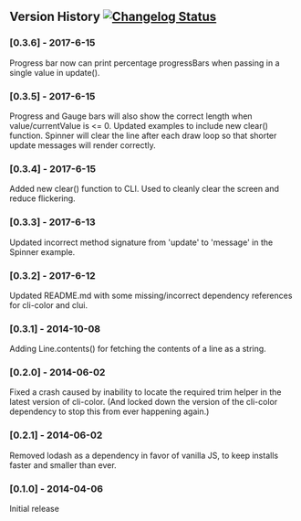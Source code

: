 ## Version History [![Changelog Status](https://changelogs.md/img/changelog-check-green.svg)](https://changelogs.md/github/nathanpeck/clui/)

### [0.3.6] - 2017-6-15

Progress bar now can print percentage progressBars when passing in a single value in update().

### [0.3.5] - 2017-6-15

Progress and Gauge bars will also show the correct length when value/currentValue is <= 0. Updated examples to include new clear() function. Spinner will clear the line after each draw loop so that shorter update messages will render correctly.

### [0.3.4] - 2017-6-15

Added new clear() function to CLI. Used to cleanly clear the screen and reduce flickering.

### [0.3.3] - 2017-6-13

Updated incorrect method signature from 'update' to 'message' in the Spinner example.

### [0.3.2] - 2017-6-12

Updated README.md with some missing/incorrect dependency references for cli-color and clui.

### [0.3.1] - 2014-10-08

Adding Line.contents() for fetching the contents of a line as a string.

### [0.2.0] - 2014-06-02

Fixed a crash caused by inability to locate the required trim helper in the latest version of cli-color. (And locked down the version of the cli-color dependency to stop this from ever happening again.)

### [0.2.1] - 2014-06-02

Removed lodash as a dependency in favor of vanilla JS, to keep installs faster and smaller than ever.

### [0.1.0] - 2014-04-06

Initial release
